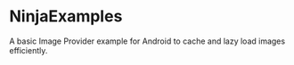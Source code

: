NinjaExamples
=============

A basic Image Provider example for Android to cache and lazy load images efficiently.  


